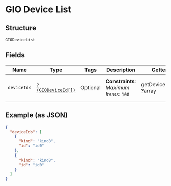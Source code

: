 
# GIO Device List

## Structure

`GIODeviceList`

## Fields

| Name | Type | Tags | Description | Getter | Setter |
|  --- | --- | --- | --- | --- | --- |
| `deviceIds` | [`?(GIODeviceId[])`](../../doc/models/gio-device-id.md) | Optional | **Constraints**: *Maximum Items*: `100` | getDeviceIds(): ?array | setDeviceIds(?array deviceIds): void |

## Example (as JSON)

```json
{
  "deviceIds": [
    {
      "kind": "kind8",
      "id": "id0"
    },
    {
      "kind": "kind8",
      "id": "id0"
    }
  ]
}
```

